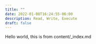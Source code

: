 ```yaml
---
title: ""
date: 2022-01-08T16:24:55-06:00
description: Read, Write, Execute
draft: false 
---
```


Hello world, this is from content/_index.md
